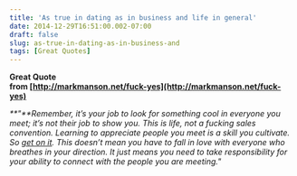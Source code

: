 ```yaml
---
title: 'As true in dating as in business and life in general'
date: 2014-12-29T16:51:00.002-07:00
draft: false
slug: as-true-in-dating-as-in-business-and
tags: [Great Quotes]
---
```


__Great Quote__  
__from [http://markmanson.net/fuck-yes](http://markmanson.net/fuck-yes)__  
  
  
_**"**Remember, it’s your job to look for something cool in everyone you meet; it’s not their job to show you. This is life, not a fucking sales convention. Learning to appreciate people you meet is a skill you cultivate. So [get on it](http://markmanson.net/connection). This doesn’t mean you have to fall in love with everyone who breathes in your direction. It just means you need to take responsibility for your ability to connect with the people you are meeting."_